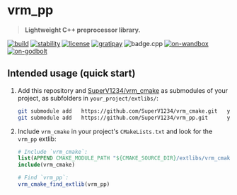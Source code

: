 # vrm_pp

> **Lightweight C++ preprocessor library.**

[![build][badge.build]][build]
[![stability][badge.stability]][stability]
[![license][badge.license]][license]
[![gratipay][badge.gratipay]][gratipay]
![badge.cpp](https://img.shields.io/badge/c++-98-ff69b4.svg?style=flat-square)
[![on-wandbox][badge.on-wandbox]][on-wandbox]
[![on-godbolt][badge.on-godbolt]][on-godbolt]

[badge.build]: https://img.shields.io/travis/SuperV1234/vrm_pp.svg?style=flat-square
[badge.stability]: https://img.shields.io/badge/stability-stable-green.svg?style=flat-square
[badge.license]: http://img.shields.io/badge/license-afl%203.0-blue.svg?style=flat-square
[badge.gratipay]: https://img.shields.io/gratipay/user/SuperV1234.svg?style=flat-square
[badge.on-wandbox]: https://img.shields.io/badge/on-wandbox-376666.svg?style=flat-square
[badge.on-godbolt]: https://img.shields.io/badge/on-godbolt-376666.svg?style=flat-square

[build]: https://travis-ci.org/SuperV1234/vrm_pp
[stability]: http://github.com/badges/stability-badges
[license]: https://github.com/SuperV1234/vrm_pp/blob/master/LICENSE
[gratipay]: https://gratipay.com/~SuperV1234/
[on-wandbox]: https://wandbox.org/permlink/3oM6SqIb0WLGy0iY
[on-godbolt]: https://godbolt.org/g/tJi4Sk



## Intended usage (quick start)

1. Add this repository and [SuperV1234/vrm_cmake](https://github.com/SuperV1234/vrm_cmake) as submodules of your project, as subfolders in `your_project/extlibs/`:

    ```bash
    git submodule add   https://github.com/SuperV1234/vrm_cmake.git   your_project/extlibs/vrm_cmake
    git submodule add   https://github.com/SuperV1234/vrm_pp.git      your_project/extlibs/vrm_pp
    ```

2. Include `vrm_cmake` in your project's `CMakeLists.txt` and look for the `vrm_pp` extlib:

    ```cmake
    # Include `vrm_cmake`:
    list(APPEND CMAKE_MODULE_PATH "${CMAKE_SOURCE_DIR}/extlibs/vrm_cmake/cmake/")
    include(vrm_cmake)

    # Find `vrm_pp`:
    vrm_cmake_find_extlib(vrm_pp)
    ```
